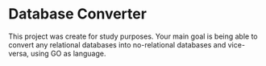 # Database Converter

This project was create for study purposes. Your main goal is being able to convert
any relational databases into no-relational databases and vice-versa, using GO as language.
